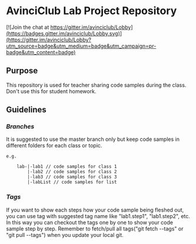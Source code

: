 # AvinciClub Lab Project Repository

[![Join the chat at https://gitter.im/avinciclub/Lobby](https://badges.gitter.im/avinciclub/Lobby.svg)](https://gitter.im/avinciclub/Lobby?utm_source=badge&utm_medium=badge&utm_campaign=pr-badge&utm_content=badge)

## Purpose
This repository is used for teacher sharing code samples during the class. Don't use this for student homework.

## Guidelines
### ***Branches***
It is suggested to use the master branch only but keep code samples in different folders for each class or topic. 

    e.g.

        lab-|-lab1 // code samples for class 1
            |-lab2 // code samples for class 2
            |-lab3 // code samples for class 3
            |-labList // code samples for list

### ***Tags***
If you want to show each steps how your code sample being fleshed out, you can use tag with suggested tag name like "lab1.step1", "lab1.step2", etc. In this way you can checkout the tags one by one to show your code sample step by step. Remember to fetch/pull all tags("git fetch --tags" or "git pull --tags") when you update your local git.

